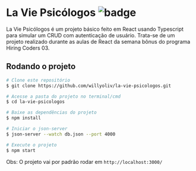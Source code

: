 # La Vie Psicólogos ![badge](https://img.shields.io/github/languages/top/willyoliv/task-manager)
La Vie Psicólogos é um projeto básico feito em React usando Typescript para simular um CRUD com autenticação de usuário. Trata-se de um projeto realizado durante as aulas de React da semana bônus do programa Hiring Coders 03.

## Rodando o projeto
```bash
# Clone este repositório
$ git clone https://github.com/willyoliv/la-vie-psicologos.git

# Acesse a pasta do projeto no terminal/cmd
$ cd la-vie-psicologos

# Baixe as dependências do projeto
$ npm install

# Iniciar o json-server
$ json-server --watch db.json --port 4000

# Execute o projeto
$ npm start
```
Obs: O projeto vai por padrão rodar em `http://localhost:3000/`
